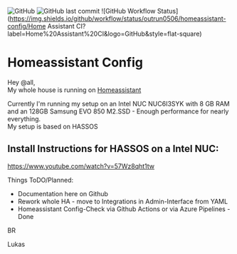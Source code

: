 ![GitHub](https://img.shields.io/github/license/outrun0506/homeassistant-config?style=flat-square)
![GitHub last commit](https://img.shields.io/github/last-commit/outrun0506/homeassistant-config?logo=Github&style=flat-square)
![GitHub Workflow Status](https://img.shields.io/github/workflow/status/outrun0506/homeassistant-config/Home Assistant CI?label=Home%20Assistant%20CI&logo=GitHub&style=flat-square)
# Homeassistant Config

Hey @all,\
My whole house is running on [Homeassistant](<https://www.home-assistant.io/>)

Currently I'm running my setup on an Intel NUC NUC6I3SYK with 8 GB RAM and an 128GB Samsung EVO 850 M2.SSD - Enough performance for nearly everything.\
My setup is based on HASSOS

## Install Instructions for HASSOS on a Intel NUC:

<https://www.youtube.com/watch?v=57Wz8qht1tw>

Things ToDO/Planned:

- Documentation here on Github
- Rework whole HA - move to Integrations in Admin-Interface from YAML
- Homeassistant Config-Check via Gíthub Actions or via Azure Pipelines - Done

BR

Lukas
